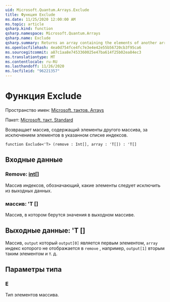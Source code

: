```yaml
---
uid: Microsoft.Quantum.Arrays.Exclude
title: Функция Exclude
ms.date: 11/25/2020 12:00:00 AM
ms.topic: article
qsharp.kind: function
qsharp.namespace: Microsoft.Quantum.Arrays
qsharp.name: Exclude
qsharp.summary: Returns an array containing the elements of another array, excluding elements at a given list of indices.
ms.openlocfilehash: 4ea0d754fce4fc7e3e4e42e55b56720cb3f95ca6
ms.sourcegitcommit: a87c1aa8e7453360025e47ba614f25b02ea84ec3
ms.translationtype: MT
ms.contentlocale: ru-RU
ms.lasthandoff: 11/26/2020
ms.locfileid: "96221357"
---
```

# <a name="exclude-function"></a>Функция Exclude

Пространство имен: [Microsoft. тактов. Arrays](xref:Microsoft.Quantum.Arrays)

Пакет: [Microsoft. такт. Standard](https://nuget.org/packages/Microsoft.Quantum.Standard)


Возвращает массив, содержащий элементы другого массива, за исключением элементов в указанном списке индексов.

```qsharp
function Exclude<'T> (remove : Int[], array : 'T[]) : 'T[]
```


## <a name="input"></a>Входные данные

### <a name="remove--int"></a>Remove: [int](xref:microsoft.quantum.lang-ref.int)[]

Массив индексов, обозначающий, какие элементы следует исключить из выходных данных.


### <a name="array--t"></a>массив: 'T []

Массив, в котором берутся значения в выходном массиве.



## <a name="output--t"></a>Выходные данные: 'T []

Массив, `output` который `output[0]` является первым элементом, `array` индекс которого не отображается в `remove` , например, `output[1]` вторым таким элементом и т. д.

## <a name="type-parameters"></a>Параметры типа

### <a name="t"></a>Е

Тип элементов массива.
